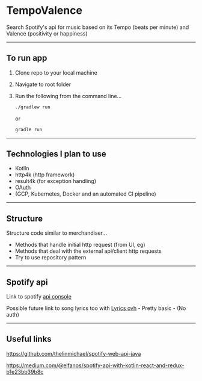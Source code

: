 TempoValence
============

Search Spotify's api for music based on its Tempo (beats per minute) and Valence (positivity or happiness)

------

## To run app

1. Clone repo to your local machine

2. Navigate to root folder

3. Run the following from the command line...

    ```bash
    ./gradlew run
    ```
    
    or
    
    ```bash
    gradle run
    ```

------

## Technologies I plan to use

- Kotlin
- http4k (http framework)
- result4k (for exception handling)
- OAuth
- (GCP, Kubernetes, Docker and an automated CI pipeline)

------

## Structure

Structure code similar to merchandiser...

- Methods that handle initial http request (from UI, eg)
- Methods that deal with the external api/client http requests
- Try to use repository pattern

------

## Spotify api

Link to spotify [api console](https://developer.spotify.com/documentation/web-api/)


Possible future link to song lyrics too with [Lyrics ovh](https://lyricsovh.docs.apiary.io/#)
    - Pretty basic
    - (No auth)

------

## Useful links

https://github.com/thelinmichael/spotify-web-api-java

https://medium.com/@elfanos/spotify-api-with-kotlin-react-and-redux-b1e23bb39b8c